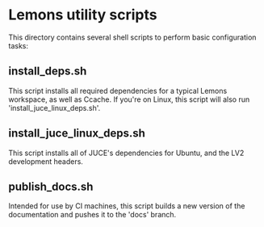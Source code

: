 # Lemons utility scripts

This directory contains several shell scripts to perform basic configuration tasks:

## install_deps.sh

This script installs all required dependencies for a typical Lemons workspace, as well as Ccache. 
If you're on Linux, this script will also run 'install_juce_linux_deps.sh'.

## install_juce_linux_deps.sh

This script installs all of JUCE's dependencies for Ubuntu, and the LV2 development headers.

## publish_docs.sh

Intended for use by CI machines, this script builds a new version of the documentation and pushes it to the 'docs' branch.
